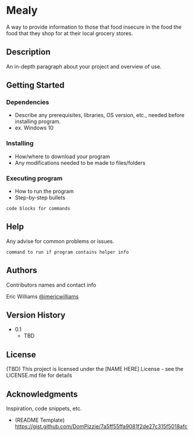 # Mealy
A way to provide information to those that food insecure in the food the food that they shop for at their local grocery stores. 
## Description

An in-depth paragraph about your project and overview of use.

## Getting Started

### Dependencies

* Describe any prerequisites, libraries, OS version, etc., needed before installing program.
* ex. Windows 10

### Installing

* How/where to download your program
* Any modifications needed to be made to files/folders

### Executing program

* How to run the program
* Step-by-step bullets
```
code blocks for commands
```

## Help

Any advise for common problems or issues.
```
command to run if program contains helper info
```

## Authors

Contributors names and contact info

Eric Williams
[@imericwilliams](https://github.com/imericwilliams)

## Version History

* 0.1
    * TBD

## License

(TBD) This project is licensed under the [NAME HERE] License - see the LICENSE.md file for details

## Acknowledgments

Inspiration, code snippets, etc.
* (README Template) https://gist.github.com/DomPizzie/7a5ff55ffa9081f2de27c315f5018afc

